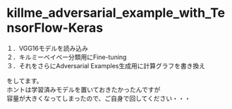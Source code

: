 # killme_adversarial_example_with_TensorFlow-Keras

１．VGG16モデルを読み込み<br>
２．キルミーベイベー分類用にFine-tuning<br>
３．それをさらにAdversarial Examples生成用に計算グラフを書き換え<br>

をしてます。<br>
ホントは学習済みモデルを置いておきたかったんですが<br>
容量が大きくなってしまったので、ご自身で回してください・・・<br>





